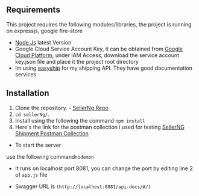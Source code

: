 

## Requirements

This project requires the following modules/libraries, the project is running on expressjs, google fire-store 

* [Node Js](https://nodejs.com) latest Version
* Google Cloud Service Account Key, it can be obtained from [Google Cloud Platform](https://console.cloud.google.com/iam-admin/serviceaccounts/), under IAM Access, download the service account key.json file and place it the project root directory
* Im using [easyship](https://easyship.com/) for my shipping API. They have good documentation services


## Installation


1. Clone the repository. - [SellerNg Repo](https://github.com/kalycoding/sellerNg.git)
2. ```cd sellerNg/```.
3. Install using the following the command
   ```npm install```
4. Here's the link for the postman collection i used for testing [SellerNG Shipment Postman Collection](https://www.getpostman.com/collections/64d291ba7d42533fcc82)



* To start the server

use the following command```nodemon```

* It runs on localhost port 8081, you can change the port by editing line 2 of ```app.js``` file

* Swagger URL is ```(http://localhost:8081/api-docs/#/)```
